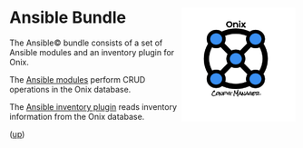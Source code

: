 # Ansible Bundle <img src="../docs/pics/ox.png" width="200" height="200" align="right">

The Ansible&copy; bundle consists of a set of Ansible modules and an inventory plugin for Onix.

The [Ansible modules](./modules/readme.md) perform CRUD operations in the Onix database.

The [Ansible inventory plugin](inventory/readme.md)  reads inventory information from the Onix database.

([up](../connectors/readme.md))

